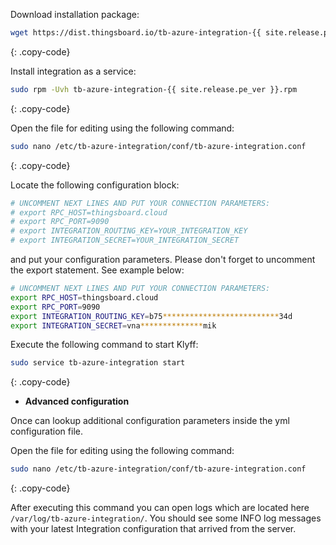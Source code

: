 Download installation package:

```bash
wget https://dist.thingsboard.io/tb-azure-integration-{{ site.release.pe_ver }}.rpm
```
{: .copy-code}

Install integration as a service:

```bash
sudo rpm -Uvh tb-azure-integration-{{ site.release.pe_ver }}.rpm
```
{: .copy-code}

Open the file for editing using the following command:

```bash 
sudo nano /etc/tb-azure-integration/conf/tb-azure-integration.conf
``` 
{: .copy-code}

Locate the following configuration block:

```bash
# UNCOMMENT NEXT LINES AND PUT YOUR CONNECTION PARAMETERS:
# export RPC_HOST=thingsboard.cloud
# export RPC_PORT=9090
# export INTEGRATION_ROUTING_KEY=YOUR_INTEGRATION_KEY
# export INTEGRATION_SECRET=YOUR_INTEGRATION_SECRET
```

and put your configuration parameters. Please don't forget to uncomment the export statement. See example below:

```bash
# UNCOMMENT NEXT LINES AND PUT YOUR CONNECTION PARAMETERS:
export RPC_HOST=thingsboard.cloud
export RPC_PORT=9090
export INTEGRATION_ROUTING_KEY=b75**************************34d
export INTEGRATION_SECRET=vna**************mik
```

Execute the following command to start Klyff:

```bash
sudo service tb-azure-integration start
```
{: .copy-code}

 - **Advanced configuration**

Once can lookup additional configuration parameters inside the yml configuration file.

Open the file for editing using the following command:

```bash 
sudo nano /etc/tb-azure-integration/conf/tb-azure-integration.conf
``` 
{: .copy-code} 

After executing this command you can open logs which are located here `/var/log/tb-azure-integration/`. 
You should see some INFO log messages with your latest Integration configuration that arrived from the server.
